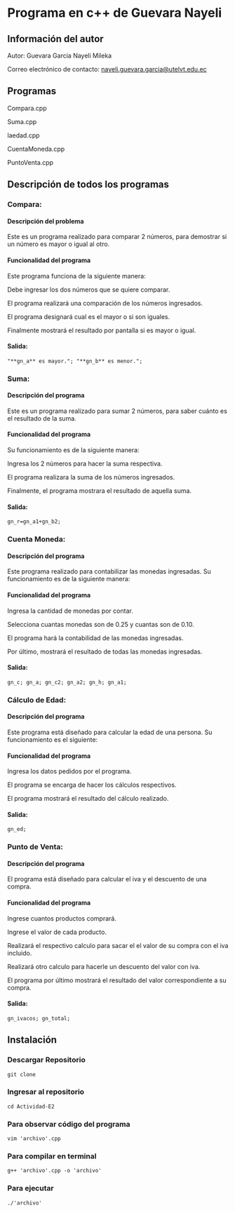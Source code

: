 # Programa en c++ de Guevara Nayeli

## Información del autor

Autor: Guevara Garcia Nayeli Mileka

Correo electrónico de contacto: nayeli.guevara.garcia@utelvt.edu.ec


## Programas
Compara.cpp

Suma.cpp

laedad.cpp

CuentaMoneda.cpp

PuntoVenta.cpp

## Descripción de todos los programas 

### Compara: 
#### Descripción del problema

Este es un programa realizado para comparar 2 números, para demostrar si un número es mayor o igual al otro.
#### Funcionalidad del programa

Este programa funciona de la siguiente manera:

Debe ingresar los dos números que se quiere comparar.

El programa realizará una comparación de los números ingresados.

El programa designará cual es el mayor o si son iguales.

Finalmente mostrará el resultado por pantalla si es mayor o igual.

#### Salida:
`
"**gn_a** es mayor.";
"**gn_b** es menor.";
`

### Suma: 
#### Descripción del programa

Este es un programa realizado para sumar 2 números, para saber cuánto es el resultado de la suma. 
#### Funcionalidad del programa

Su funcionamiento es de la siguiente manera:

Ingresa los 2 números para hacer la suma respectiva.

El programa realizara la suma de los números ingresados.

Finalmente, el programa mostrara el resultado de aquella suma.

#### Salida:
`
gn_r=gn_a1+gn_b2;
`

### Cuenta Moneda: 
#### Descripción del programa

Este programa realizado para contabilizar las monedas ingresadas. Su funcionamiento es de la siguiente manera:
#### Funcionalidad del programa
Ingresa la cantidad de monedas por contar.

Selecciona cuantas monedas son de 0.25 y cuantas son de 0.10.

El programa hará la contabilidad de las monedas ingresadas.

Por último, mostrará el resultado de todas las monedas ingresadas.
#### Salida:
`
gn_c;
gn_a;
gn_c2;
gn_a2;
gn_h;
gn_a1;
`

### Cálculo de Edad:
#### Descripción del programa

Este programa está diseñado para calcular la edad de una persona. Su funcionamiento es el siguiente:
#### Funcionalidad del programa

Ingresa los datos pedidos por el programa.

El programa se encarga de hacer los cálculos respectivos.

El programa mostrará el resultado del cálculo realizado.
#### Salida:
`
gn_ed;
`

### Punto de Venta:
#### Descripción del programa
El programa está diseñado para calcular el iva y el descuento de una compra.
#### Funcionalidad del programa

Ingrese cuantos productos comprará.

Ingrese el valor de cada producto.

Realizará el respectivo calculo para sacar el el valor de su compra con el iva incluido.

Realizará otro calculo para hacerle un descuento del valor con iva.

El programa por último mostrará el resultado del valor correspondiente a su compra.
#### Salida:
`
gn_ivacos;
gn_total;
`

## Instalación
### Descargar Repositorio
`
git clone 
`
### Ingresar al repositorio
`
cd Actividad-E2
`
### Para observar código del programa
`
vim 'archivo'.cpp
`
### Para compilar en terminal
`
g++ 'archivo'.cpp -o 'archivo'
`
### Para ejecutar
`
./'archivo'
`
